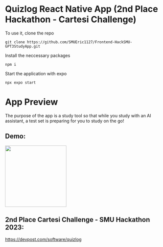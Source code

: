 # Quizlog React Native App (2nd Place Hackathon - Cartesi Challenge)
To use it, clone the repo

```
git clone https://github.com/SMUEric1127/Frontend-HackSMU-GPT3StudyApp.git
```

Install the neccessary packages
```
npm i
```

Start the application with expo
```
npx expo start
```

# App Preview
The purpose of the app is a study tool so that while you study with an AI assistant, a test set is preparing for you to study on the go!

## Demo:
<img src="[https://media.giphy.com/media/vFKqnCdLPNOKc/giphy.gif](https://github.com/SMUEric1127/Frontend-HackSMU-GPT3StudyApp/blob/main/demo.gif)" width="auto" height="200" />

## 2nd Place Cartesi Challenge - SMU Hackathon 2023: 
https://devpost.com/software/quizlog
